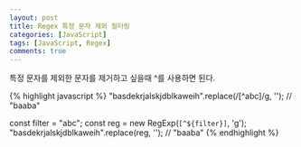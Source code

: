 ```yaml
---
layout: post
title: Regex 특정 문자 제외 필터링
categories: [JavaScript]
tags: [JavaScript, Regex]
comments: true
---
```


특정 문자를 제외한 문자를 제거하고 싶을때 ^를 사용하면 된다.

{% highlight javascript %}
"basdekrjalskjdblkaweih".replace(/[^abc]/g, ''); // "baaba"

const filter = "abc";
const reg = new RegExp(`[^${filter}]`, 'g');
"basdekrjalskjdblkaweih".replace(reg, ''); // "baaba"
{% endhighlight %}